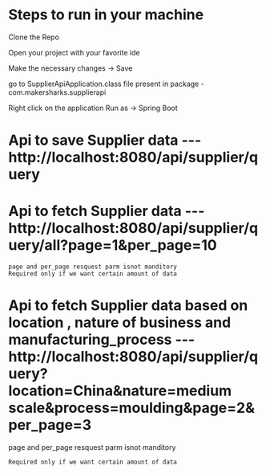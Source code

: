 # Steps to run in your machine
  Clone the Repo
  
  Open your project with your favorite ide
  
  Make the necessary changes -> Save
  
  go to SupplierApiApplication.class file present in package - com.makersharks.supplierapi
  
  Right click on the application Run as -> Spring Boot

# Api to save Supplier data ---  http://localhost:8080/api/supplier/query
# Api to fetch Supplier data --- http://localhost:8080/api/supplier/query/all?page=1&per_page=10
    page and per_page resquest parm isnot manditory 
    Required only if we want certain amount of data 
# Api to fetch Supplier data based on location , nature of business and manufacturing_process --- http://localhost:8080/api/supplier/query?location=China&nature=medium scale&process=moulding&page=2&per_page=3
   page and per_page resquest parm isnot manditory
   
    Required only if we want certain amount of data
